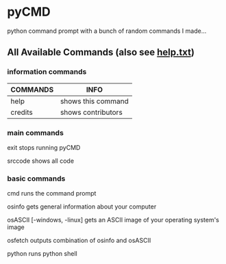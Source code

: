 # pyCMD
python command prompt with a bunch of random commands I made...

## All Available Commands (also see [help.txt](https://github.com/HYKANTUS/pyCMD/blob/main/help.txt "help file"))

### information commands
| COMMANDS                      | INFO               |
| ----------------------------- | ------------------ |
| help                          | shows this command |
| credits                       | shows contributors |

### main commands

exit                            stops running pyCMD

srccode                         shows all code

### basic commands

cmd                             runs the command prompt

osinfo                          gets general information about your computer

osASCII [-windows, -linux]      gets an ASCII image of your operating system's image

osfetch                         outputs combination of osinfo and osASCII

python                          runs python shell
